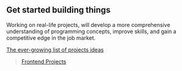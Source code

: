 ## Get started building things
Working on real-life projects, will develop a more comprehensive understanding of programming concepts, improve skills, and gain a competitive edge in the job market.

[The ever-growing list of projects ideas](https://roadmap.sh/projects)

> [Frontend Projects](https://roadmap.sh/projects?g=frontend)